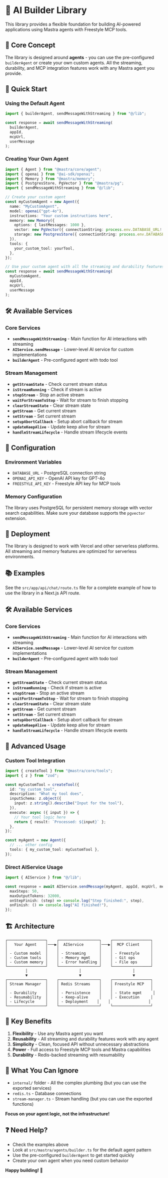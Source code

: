 # 🚀 AI Builder Library

This library provides a flexible foundation for building AI-powered applications using Mastra agents with Freestyle MCP tools.

## 🎯 Core Concept

The library is designed around **agents** - you can use the pre-configured `builderAgent` or create your own custom agents. All the streaming, durability, and MCP integration features work with any Mastra agent you provide.

## 🚀 Quick Start

### Using the Default Agent

```typescript
import { builderAgent, sendMessageWithStreaming } from "@/lib";

const response = await sendMessageWithStreaming(
  builderAgent,
  appId,
  mcpUrl,
  userMessage
);
```

### Creating Your Own Agent

```typescript
import { Agent } from "@mastra/core/agent";
import { openai } from "@ai-sdk/openai";
import { Memory } from "@mastra/memory";
import { PostgresStore, PgVector } from "@mastra/pg";
import { sendMessageWithStreaming } from "@/lib";

// Create your custom agent
const myCustomAgent = new Agent({
  name: "MyCustomAgent",
  model: openai("gpt-4o"),
  instructions: "Your custom instructions here",
  memory: new Memory({
    options: { lastMessages: 1000 },
    vector: new PgVector({ connectionString: process.env.DATABASE_URL! }),
    storage: new PostgresStore({ connectionString: process.env.DATABASE_URL! }),
  }),
  tools: {
    your_custom_tool: yourTool,
  },
});

// Use your custom agent with all the streaming and durability features
const response = await sendMessageWithStreaming(
  myCustomAgent,
  appId,
  mcpUrl,
  userMessage
);
```

## 🛠️ Available Services

### Core Services

- **`sendMessageWithStreaming`** - Main function for AI interactions with streaming
- **`AIService.sendMessage`** - Lower-level AI service for custom implementations
- **`builderAgent`** - Pre-configured agent with todo tool

### Stream Management

- **`getStreamState`** - Check current stream status
- **`isStreamRunning`** - Check if stream is active
- **`stopStream`** - Stop an active stream
- **`waitForStreamToStop`** - Wait for stream to finish stopping
- **`clearStreamState`** - Clear stream state
- **`getStream`** - Get current stream
- **`setStream`** - Set current stream
- **`setupAbortCallback`** - Setup abort callback for stream
- **`updateKeepAlive`** - Update keep alive for stream
- **`handleStreamLifecycle`** - Handle stream lifecycle events

## 🔧 Configuration

### Environment Variables

- `DATABASE_URL` - PostgreSQL connection string
- `OPENAI_API_KEY` - OpenAI API key for GPT-4o
- `FREESTYLE_API_KEY` - Freestyle API key for MCP tools

### Memory Configuration

The library uses PostgreSQL for persistent memory storage with vector search capabilities. Make sure your database supports the `pgvector` extension.

## 🚀 Deployment

The library is designed to work with Vercel and other serverless platforms. All streaming and memory features are optimized for serverless environments.

## 📚 Examples

See the `src/app/api/chat/route.ts` file for a complete example of how to use the library in a Next.js API route.

## 🛠️ Available Services

### Core Services

- **`sendMessageWithStreaming`** - Main function for AI interactions with streaming
- **`AIService.sendMessage`** - Lower-level AI service for custom implementations
- **`builderAgent`** - Pre-configured agent with todo tool

### Stream Management

- **`getStreamState`** - Check current stream status
- **`isStreamRunning`** - Check if stream is active
- **`stopStream`** - Stop an active stream
- **`waitForStreamToStop`** - Wait for stream to finish stopping
- **`clearStreamState`** - Clear stream state
- **`getStream`** - Get current stream
- **`setStream`** - Set current stream
- **`setupAbortCallback`** - Setup abort callback for stream
- **`updateKeepAlive`** - Update keep alive for stream
- **`handleStreamLifecycle`** - Handle stream lifecycle events

## 🔧 Advanced Usage

### Custom Tool Integration

```typescript
import { createTool } from "@mastra/core/tools";
import { z } from "zod";

const myCustomTool = createTool({
  id: "my_custom_tool",
  description: "What my tool does",
  inputSchema: z.object({
    input: z.string().describe("Input for the tool"),
  }),
  execute: async ({ input }) => {
    // Your tool logic here
    return { result: `Processed: ${input}` };
  },
});

const myAgent = new Agent({
  // ... other config
  tools: { my_custom_tool: myCustomTool },
});
```

### Direct AIService Usage

```typescript
import { AIService } from "@/lib";

const response = await AIService.sendMessage(myAgent, appId, mcpUrl, message, {
  maxSteps: 50,
  maxOutputTokens: 32000,
  onStepFinish: (step) => console.log("Step finished:", step),
  onFinish: () => console.log("AI finished!"),
});
```

## 🏗️ Architecture

```
┌─────────────────┐    ┌──────────────────┐    ┌─────────────────┐
│   Your Agent    │───▶│  AIService       │───▶│  MCP Client     │
│                 │    │                  │    │                 │
│ - Custom model  │    │ - Streaming      │    │ - Freestyle     │
│ - Custom tools  │    │ - Memory mgmt    │    │ - Git ops       │
│ - Custom memory │    │ - Error handling │    │ - File ops      │
└─────────────────┘    └──────────────────┘    └─────────────────┘
         │                       │                       │
         ▼                       ▼                       ▼
┌─────────────────┐    ┌──────────────────┐    ┌─────────────────┐
│ Stream Manager  │    │ Redis Streams    │    │ Freestyle MCP   │
│                 │    │                  │    │                 │
│ - Durability    │    │ - Persistence    │    │ - State mgmt     │
│ - Resumability  │    │ - Keep-alive     │    │ - Execution     │
│ - Lifecycle     │    │ - Deployment    │    │                 │
└─────────────────┘    └──────────────────┘    └─────────────────┘
```

## 🎨 Key Benefits

1. **Flexibility** - Use any Mastra agent you want
2. **Reusability** - All streaming and durability features work with any agent
3. **Simplicity** - Clean, focused API without unnecessary abstractions
4. **Power** - Full access to Freestyle MCP tools and Mastra capabilities
5. **Durability** - Redis-backed streaming with resumability

## 🚫 What You Can Ignore

- `internal/` folder - All the complex plumbing (but you can use the exported services)
- `redis.ts` - Database connections
- `stream-manager.ts` - Stream handling (but you can use the exported functions)

**Focus on your agent logic, not the infrastructure!**

## ❓ Need Help?

- Check the examples above
- Look at `src/mastra/agents/builder.ts` for the default agent pattern
- Use the pre-configured `builderAgent` to get started quickly
- Create your own agent when you need custom behavior

**Happy building! 🎉**

